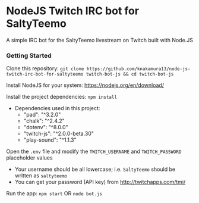 # NodeJS Twitch IRC bot for SaltyTeemo
A simple IRC bot for the SaltyTeemo livestream on Twitch built with Node.JS

### Getting Started
Clone this repository: `git clone https://github.com/knakamura13/node-js-twitch-irc-bot-for-saltyteemo twitch-bot-js && cd twitch-bot-js`
 
Install NodeJS for your system: https://nodejs.org/en/download/

Install the project dependencies: `npm install`
* Dependencies used in this project:
    * "pad": "^3.2.0"
    * "chalk": "^2.4.2"
    * "dotenv": "^8.0.0"
    * "twitch-js": "^2.0.0-beta.30"
    * "play-sound": "^1.1.3"

Open the `.env` file and modify the `TWITCH_USERNAME` and `TWITCH_PASSWORD` placeholder values
* Your username should be all lowercase; i.e. `SaltyTeemo` should be written as `saltyteemo`
* You can get your password (API key) from http://twitchapps.com/tmi/

Run the app: `npm start` OR `node bot.js`
